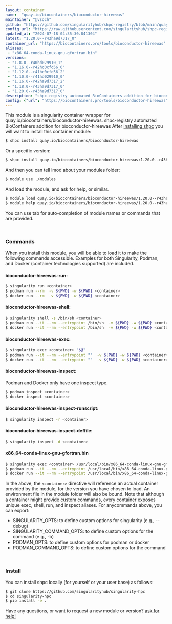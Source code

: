 ```yaml
---
layout: container
name:  "quay.io/biocontainers/bioconductor-hireewas"
maintainer: "@vsoch"
github: "https://github.com/singularityhub/shpc-registry/blob/main/quay.io/biocontainers/bioconductor-hireewas/container.yaml"
config_url: "https://raw.githubusercontent.com/singularityhub/shpc-registry/main/quay.io/biocontainers/bioconductor-hireewas/container.yaml"
updated_at: "2024-07-18 04:35:30.841304"
latest: "1.20.0--r43ha9d7317_0"
container_url: "https://biocontainers.pro/tools/bioconductor-hireewas"
aliases:
 - "x86_64-conda-linux-gnu-gfortran.bin"
versions:
 - "1.8.0--r40hd029910_1"
 - "1.16.0--r42hc0cfd56_0"
 - "1.12.0--r41hc0cfd56_2"
 - "1.10.0--r41hd029910_0"
 - "1.16.0--r42ha9d7317_2"
 - "1.18.0--r43ha9d7317_0"
 - "1.20.0--r43ha9d7317_0"
description: "shpc-registry automated BioContainers addition for bioconductor-hireewas"
config: {"url": "https://biocontainers.pro/tools/bioconductor-hireewas", "maintainer": "@vsoch", "description": "shpc-registry automated BioContainers addition for bioconductor-hireewas", "latest": {"1.20.0--r43ha9d7317_0": "sha256:00f04431491a3bdeb9b7e3fcf643408207051b485ddb0fd24b121215123cb5c5"}, "tags": {"1.8.0--r40hd029910_1": "sha256:829d658685d172fe57d70ca2eac430c1553e0b3cb6f57f75dc16cc0aaff9b017", "1.16.0--r42hc0cfd56_0": "sha256:424b926cf66a6f4fd6982fc00dc27bc03910d99162dda9e3c1d96a386e4439b2", "1.12.0--r41hc0cfd56_2": "sha256:136602e13761162e39ba060f0e7bf31569658752fe5b57b27f59115ce55710ce", "1.10.0--r41hd029910_0": "sha256:6736da342d7131f12cf1feb6af75efe127f68470527dba84d1a9dec6cebd0c07", "1.16.0--r42ha9d7317_2": "sha256:53c831cab02043ca68aabd342a28fb65bc4e65023f932d5019f47693e9ec334b", "1.18.0--r43ha9d7317_0": "sha256:5445d56fcb2a6e0dff0de68571d59c0c813c6810bc522d00d515d4c57cf122b8", "1.20.0--r43ha9d7317_0": "sha256:00f04431491a3bdeb9b7e3fcf643408207051b485ddb0fd24b121215123cb5c5"}, "docker": "quay.io/biocontainers/bioconductor-hireewas", "aliases": {"x86_64-conda-linux-gnu-gfortran.bin": "/usr/local/bin/x86_64-conda-linux-gnu-gfortran.bin"}}
---
```


This module is a singularity container wrapper for quay.io/biocontainers/bioconductor-hireewas.
shpc-registry automated BioContainers addition for bioconductor-hireewas
After [installing shpc](#install) you will want to install this container module:


```bash
$ shpc install quay.io/biocontainers/bioconductor-hireewas
```

Or a specific version:

```bash
$ shpc install quay.io/biocontainers/bioconductor-hireewas:1.20.0--r43ha9d7317_0
```

And then you can tell lmod about your modules folder:

```bash
$ module use ./modules
```

And load the module, and ask for help, or similar.

```bash
$ module load quay.io/biocontainers/bioconductor-hireewas/1.20.0--r43ha9d7317_0
$ module help quay.io/biocontainers/bioconductor-hireewas/1.20.0--r43ha9d7317_0
```

You can use tab for auto-completion of module names or commands that are provided.

<br>

### Commands

When you install this module, you will be able to load it to make the following commands accessible.
Examples for both Singularity, Podman, and Docker (container technologies supported) are included.

#### bioconductor-hireewas-run:

```bash
$ singularity run <container>
$ podman run --rm  -v ${PWD} -w ${PWD} <container>
$ docker run --rm  -v ${PWD} -w ${PWD} <container>
```

#### bioconductor-hireewas-shell:

```bash
$ singularity shell -s /bin/sh <container>
$ podman run --it --rm --entrypoint /bin/sh  -v ${PWD} -w ${PWD} <container>
$ docker run --it --rm --entrypoint /bin/sh  -v ${PWD} -w ${PWD} <container>
```

#### bioconductor-hireewas-exec:

```bash
$ singularity exec <container> "$@"
$ podman run --it --rm --entrypoint ""  -v ${PWD} -w ${PWD} <container> "$@"
$ docker run --it --rm --entrypoint ""  -v ${PWD} -w ${PWD} <container> "$@"
```

#### bioconductor-hireewas-inspect:

Podman and Docker only have one inspect type.

```bash
$ podman inspect <container>
$ docker inspect <container>
```

#### bioconductor-hireewas-inspect-runscript:

```bash
$ singularity inspect -r <container>
```

#### bioconductor-hireewas-inspect-deffile:

```bash
$ singularity inspect -d <container>
```


#### x86_64-conda-linux-gnu-gfortran.bin

```bash
$ singularity exec <container> /usr/local/bin/x86_64-conda-linux-gnu-gfortran.bin
$ podman run --it --rm --entrypoint /usr/local/bin/x86_64-conda-linux-gnu-gfortran.bin   -v ${PWD} -w ${PWD} <container> -c " $@"
$ docker run --it --rm --entrypoint /usr/local/bin/x86_64-conda-linux-gnu-gfortran.bin   -v ${PWD} -w ${PWD} <container> -c " $@"
```



In the above, the `<container>` directive will reference an actual container provided
by the module, for the version you have chosen to load. An environment file in the
module folder will also be bound. Note that although a container
might provide custom commands, every container exposes unique exec, shell, run, and
inspect aliases. For anycommands above, you can export:

 - SINGULARITY_OPTS: to define custom options for singularity (e.g., --debug)
 - SINGULARITY_COMMAND_OPTS: to define custom options for the command (e.g., -b)
 - PODMAN_OPTS: to define custom options for podman or docker
 - PODMAN_COMMAND_OPTS: to define custom options for the command

<br>

### Install

You can install shpc locally (for yourself or your user base) as follows:

```bash
$ git clone https://github.com/singularityhub/singularity-hpc
$ cd singularity-hpc
$ pip install -e .
```

Have any questions, or want to request a new module or version? [ask for help!](https://github.com/singularityhub/singularity-hpc/issues)